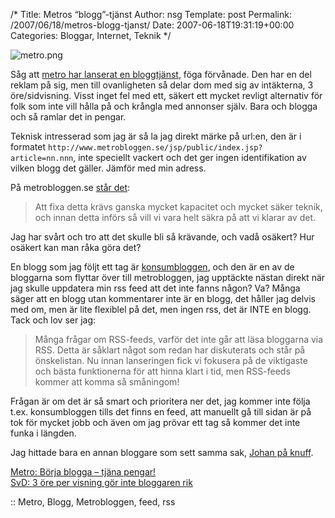 /*
 Title: Metros “blogg”-tjänst
 Author: nsg
 Template: post
 Permalink: /2007/06/18/metros-blogg-tjanst/
 Date: 2007-06-18T19:31:19+00:00
 Categories: Bloggar, Internet, Teknik
*/
<div class="left">
  <img src='http://nsg.cc/wp-content/uploads/2007/06/metro.png' alt='metro.png' />
</div>

Såg att [metro har lanserat en bloggtjänst][1], föga förvånade. Den har en del reklam på sig, men till ovanligheten så delar dom med sig av intäkterna, 3 öre/sidvisning. Visst inget fel med ett, säkert ett mycket revligt alternativ för folk som inte vill hålla på och krångla med annonser själv. Bara och blogga och så ramlar det in pengar.

Teknisk intresserad som jag är så la jag direkt märke på url:en, den är i formatet `http://www.metrobloggen.se/jsp/public/index.jsp?article=nn.nnn`, inte speciellt vackert och det ger ingen identifikation av vilken blogg det gäller. Jämför med min adress.

På metrobloggen.se [står det][2]:

> Att fixa detta krävs ganska mycket kapacitet och mycket säker teknik, och innan detta införs så vill vi vara helt säkra på att vi klarar av det.

Jag har svårt och tro att det skulle bli så krävande, och vadå osäkert? Hur osäkert kan man råka göra det?

En blogg som jag följt ett tag är [konsumbloggen][3], och den är en av de bloggarna som flyttar över till metrobloggen, jag upptäckte nästan direkt när jag skulle uppdatera min rss feed att det inte fanns någon? Va? Många säger att en blogg utan kommentarer inte är en blogg, det håller jag delvis med om, men är lite flexiblel på det, men ingen rss, det är INTE en blogg. Tack och lov ser jag:

> Många frågar om RSS-feeds, varför det inte går att läsa bloggarna via RSS. Detta är såklart något som redan har diskuterats och står på önskelistan. Nu innan lanseringen fick vi fokusera på de viktigaste och bästa funktionerna för att hinna klart i tid, men RSS-feeds kommer att komma så småningom!

Frågan är om det är så smart och prioritera ner det, jag kommer inte följa t.ex. konsumbloggen tills det finns en feed, att manuellt gå till sidan är på tok för mycket jobb och även om jag prövar ett tag så kommer det inte funka i längden.

Jag hittade bara en annan bloggare som sett samma sak, [Johan på knuff][4].

[Metro: Börja blogga – tjäna pengar!][5]  
[SvD: 3 öre per visning gör inte bloggaren rik][6]

:: Metro, Blogg, Metrobloggen, feed, rss

<small></small>

 [1]: http://www.metrobloggen.se/
 [2]: http://www.metrobloggen.se/jsp/public/index.jsp?article=19.706
 [3]: http://konsumbloggen.com/
 [4]: http://knuff.se/johan/0706181619
 [5]: http://metro.se/se/article/2007/06/18/18/1845-42/index.xml
 [6]: http://www.svd.se/dynamiskt/blogg/did_12676000.asp?id=4171